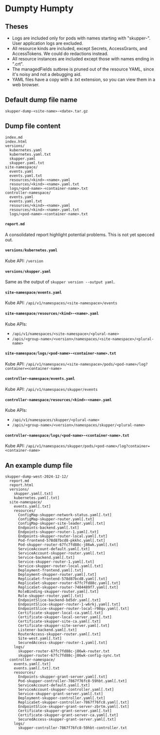 # Dumpty Humpty

## Theses

- Logs are included only for pods with names starting with "skupper-".
  User application logs are excluded.
- All resource kinds are included, except Secrets, AccessGrants, and
  AccessTokens.  We could do redactions instead.
- All resource instances are included except those with names ending
  in ".crt".
- The managedFields sutbree is pruned out of the resource YAML, since
  it's noisy and not a debugging aid.
- YAML files have a copy with a .txt extension, so you can view them
  in a web browser.

## Default dump file name

`skupper-dump-<site-name>-<date>.tar.gz`

## Dump file content

~~~
index.md
index.html
versions/
  kubernetes.yaml
  kubernetes.yaml.txt
  skupper.yaml
  skupper.yaml.txt
site-namespace/
  events.yaml
  events.yaml.txt
  resources/<kind>-<name>.yaml
  resources/<kind>-<name>.yaml.txt
  logs/<pod-name>-<container-name>.txt
controller-namespace/
  events.yaml
  events.yaml.txt
  resources/<kind>-<name>.yaml
  resources/<kind>-<name>.yaml.txt
  logs/<pod-name>-<container-name>.txt
~~~

#### `report.md`

A consolidated report highlight potential problems.  This is not yet
specced out.

#### `versions/kubernetes.yaml`

Kube API: `/version`

#### `versions/skupper.yaml`

Same as the output of `skupper version --output yaml`.

#### `site-namespace/events.yaml`

Kube API: `/api/v1/namespaces/<site-namespace>/events`

#### `site-namespace/resources/<kind>-<name>.yaml`

Kube APIs:

 - `/api/v1/namespaces/<site-namespace>/<plural-name>`
 - `/apis/<group-name>/<version>/namespaces/<site-namespace>/<plural-name>`

#### `site-namespace/logs/<pod-name>-<container-name>.txt`

Kube API: `/api/v1/namespaces/<site-namespace>/pods/<pod-name>/log?container=<container-name>`

#### `controller-namespace/events.yaml`

Kube API: `/api/v1/namespaces/skupper/events`

#### `controller-namespace/resources/<kind>-<name>.yaml`

Kube APIs:

 - `/api/v1/namespaces/skupper/<plural-name>`
 - `/apis/<group-name>/<version>/namespaces/skupper/<plural-name>`

#### `controller-namespace/logs/<pod-name>-<container-name>.txt`

Kube API: `/api/v1/namespaces/skupper/pods/<pod-name>/log?container=<container-name>`

## An example dump file

~~~
skupper-dump-west-2024-12-12/
  report.md
  report.html
  versions/
    skupper.yaml[.txt]
    kubernetes.yaml[.txt]
  site-namespace/
    events.yaml[.txt]
    resources/
      ConfigMap-skupper-network-status.yaml[.txt]
      ConfigMap-skupper-router.yaml[.txt]
      ConfigMap-skupper-site-leader.yaml[.txt]
      Endpoints-backend.yaml[.txt]
      Endpoints-skupper-router-1.yaml[.txt]
      Endpoints-skupper-router-local.yaml[.txt]
      Pod-frontend-578d87bcd8-pkkhc.yaml[.txt]
      Pod-skupper-router-67fc7fd88c-j86wk.yaml[.txt]
      ServiceAccount-default.yaml[.txt]
      ServiceAccount-skupper-router.yaml[.txt]
      Service-backend.yaml[.txt]
      Service-skupper-router-1.yaml[.txt]
      Service-skupper-router-local.yaml[.txt]
      Deployment-frontend.yaml[.txt]
      Deployment-skupper-router.yaml[.txt]
      ReplicaSet-frontend-578d87bcd8.yaml[.txt]
      ReplicaSet-skupper-router-67fc7fd88c.yaml[.txt]
      ReplicaSet-skupper-router-7484489f7.yaml[.txt]
      RoleBinding-skupper-router.yaml[.txt]
      Role-skupper-router.yaml[.txt]
      EndpointSlice-backend-bd5dr.yaml[.txt]
      EndpointSlice-skupper-router-1-w6rkj.yaml[.txt]
      EndpointSlice-skupper-router-local-r98qv.yaml[.txt]
      Certificate-skupper-local-ca.yaml[.txt]
      Certificate-skupper-local-server.yaml[.txt]
      Certificate-skupper-site-ca.yaml[.txt]
      Certificate-skupper-site-server.yaml[.txt]
      Listener-backend.yaml[.txt]
      RouterAccess-skupper-router.yaml[.txt]
      Site-west.yaml[.txt]
      SecuredAccess-skupper-router-1.yaml[.txt]
    logs/
      skupper-router-67fc7fd88c-j86wk-router.txt
      skupper-router-67fc7fd88c-j86wk-config-sync.txt
  controller-namespace/
    events.yaml[.txt]
    events.yaml[.txt].txt
    resources/
      Endpoints-skupper-grant-server.yaml[.txt]
      Pod-skupper-controller-7867f76fc8-59hbt.yaml[.txt]
      ServiceAccount-default.yaml[.txt]
      ServiceAccount-skupper-controller.yaml[.txt]
      Service-skupper-grant-server.yaml[.txt]
      Deployment-skupper-controller.yaml[.txt]
      ReplicaSet-skupper-controller-7867f76fc8.yaml[.txt]
      EndpointSlice-skupper-grant-server-zbrtm.yaml[.txt]
      Certificate-skupper-grant-server.yaml[.txt]
      Certificate-skupper-grant-server-ca.yaml[.txt]
      SecuredAccess-skupper-grant-server.yaml[.txt]
    logs/
      skupper-controller-7867f76fc8-59hbt-controller.txt
~~~
